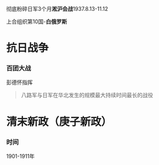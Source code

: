 彻底粉碎日军3个月**淞沪会战**1937.8.13-11.12

上合组织第10国-**白俄罗斯**

# 抗日战争

### 百团大战

彭德怀指挥

> 八路军与日军在华北发生的规模最大持续时间最长的战役

# 清末新政（庚子新政）

### 时间

1901-1911年